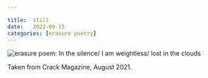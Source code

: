 ```yaml
---

title:  still
date:   2022-09-15
categories: [erasure poetry]
---
```


<img src="https://www.davidralphlewis.co.uk/assets/images/articles/2022/still.jpeg" alt="erasure poem: In the silence/ I am weightless/ lost in the clouds" title="Shhhhhh" class="responsive"><br>

Taken from Crack Magazine, August 2021.

